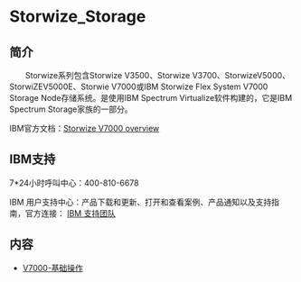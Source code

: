 # Storwize_Storage

## 简介
&#8195;&#8195;Storwize系列包含Storwize V3500、Storwize V3700、StorwizeV5000、StorwiZEV5000E、Storwie V7000或IBM Storwize Flex System V7000 Storage Node存储系统。是使用IBM Spectrum Virtualize软件构建的，它是IBM Spectrum Storage家族的一部分。

IBM官方文档：[Storwize V7000 overview](https://www.ibm.com/docs/en/flashsystem-7x00/7.8.x?topic=overview-storwize-v7000)

## IBM支持
7\*24小时呼叫中心：400-810-6678

IBM 用户支持中心：产品下载和更新、打开和查看案例、产品通知以及支持指南，官方连接：
[IBM 支持团队](https://www.ibm.com/mysupport/s/?language=zh_CN)

## 内容
- [V7000-基础操作](https://gitbook.big1000.com/03-IBM_Storage_System/03-Storwize_Storage/01-V7000-%E5%9F%BA%E7%A1%80%E6%93%8D%E4%BD%9C.html)
